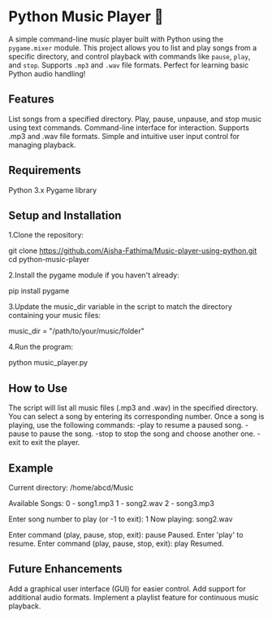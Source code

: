 # Python Music Player 🎵
 A simple command-line music player built with Python using the `pygame.mixer` module. This project allows you to list and play songs from a specific directory, and control playback with commands like `pause`, `play`, and `stop`. Supports `.mp3` and `.wav` file formats. Perfect for learning basic Python audio handling!

## Features
List songs from a specified directory.
Play, pause, unpause, and stop music using text commands.
Command-line interface for interaction.
Supports .mp3 and .wav file formats.
Simple and intuitive user input control for managing playback.

## Requirements
Python 3.x
Pygame library

## Setup and Installation
1.Clone the repository:

   git clone https://github.com/Aisha-Fathima/Music-player-using-python.git
   cd python-music-player 

2.Install the pygame module if you haven't already:

   pip install pygame

3.Update the music_dir variable in the script to match the directory containing your music files:

  music_dir = "/path/to/your/music/folder"

4.Run the program:

python music_player.py


## How to Use
The script will list all music files (.mp3 and .wav) in the specified directory.
You can select a song by entering its corresponding number.
Once a song is playing, use the following commands:
-play to resume a paused song.
-pause to pause the song.
-stop to stop the song and choose another one.
-exit to exit the player.

## Example

Current directory: /home/abcd/Music

Available Songs:
0 - song1.mp3
1 - song2.wav
2 - song3.mp3

Enter song number to play (or -1 to exit): 1
Now playing: song2.wav

Enter command (play, pause, stop, exit): pause
Paused. Enter 'play' to resume.
Enter command (play, pause, stop, exit): play
Resumed.



## Future Enhancements
Add a graphical user interface (GUI) for easier control.
Add support for additional audio formats.
Implement a playlist feature for continuous music playback.


